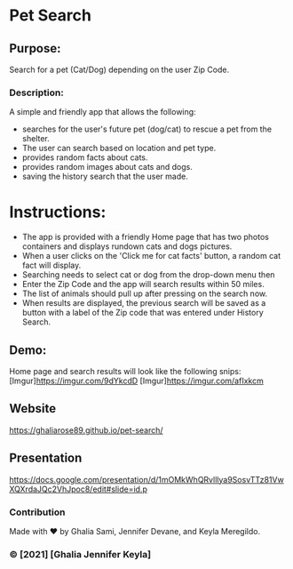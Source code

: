 # Pet Search 

## Purpose:
Search for a pet (Cat/Dog) depending on the user Zip Code.


### Description:
A simple and friendly app that allows the following:
* searches for the user's future pet (dog/cat) to rescue a pet from the shelter.
* The user can search based on location and pet type.
* provides random facts about cats.
* provides random images about cats and dogs.
* saving the history search that the user made.

# Instructions:

* The app is provided with a friendly Home page that has two photos containers and displays rundown cats and dogs pictures.
* When a user clicks on the 'Click me for cat facts' button, a random cat fact will display.
* Searching needs to select cat or dog from the drop-down menu then
* Enter the Zip Code and the app will search results within 50 miles.
* The list of animals should pull up after pressing on the search now.
* When results are displayed, the previous search will be saved as a button with a label of the Zip code that was entered under History Search.

## Demo:
Home page and search results will look like the following snips:
[Imgur]https://imgur.com/9dYkcdD 
[Imgur]https://imgur.com/afIxkcm 


## Website
https://ghaliarose89.github.io/pet-search/

## Presentation
https://docs.google.com/presentation/d/1mOMkWhQRvlllya9SosvTTz81VwXQXrdaJQc2VhJpoc8/edit#slide=id.p

### Contribution
Made with ❤️️ by Ghalia Sami, Jennifer Devane, and
    Keyla Meregildo.

### ©️ [2021] [Ghalia Jennifer Keyla]
